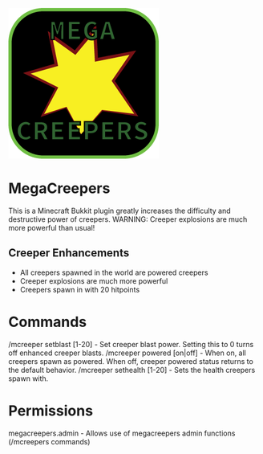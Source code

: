 ![MegaCreepers](/MegaCreepers-Logo.png?raw=true "MegaCreepers") 

MegaCreepers
=============
This is a Minecraft Bukkit plugin greatly increases the difficulty and destructive power of creepers. WARNING: Creeper explosions are much more powerful than usual!


Creeper Enhancements
----------
* All creepers spawned in the world are powered creepers
* Creeper explosions are much more powerful
* Creepers spawn in with 20 hitpoints


Commands
=============
/mcreeper setblast [1-20] - Set creeper blast power. Setting this to 0 turns off enhanced creeper blasts.
/mcreeper powered [on|off] - When on, all creepers spawn as powered. When off, creeper powered status returns to the default behavior.
/mcreeper sethealth [1-20] - Sets the health creepers spawn with.

Permissions
=============
megacreepers.admin - Allows use of megacreepers admin functions (/mcreepers commands)